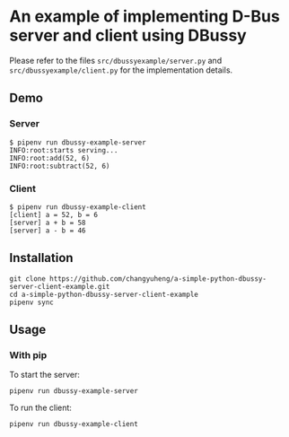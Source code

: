 # An example of implementing D-Bus server and client using DBussy

Please refer to the files `src/dbussyexample/server.py` and `src/dbussyexample/client.py` for the implementation details.

## Demo

### Server

```
$ pipenv run dbussy-example-server
INFO:root:starts serving...
INFO:root:add(52, 6)
INFO:root:subtract(52, 6)
```

### Client

```
$ pipenv run dbussy-example-client
[client] a = 52, b = 6
[server] a + b = 58
[server] a - b = 46
```

## Installation

```
git clone https://github.com/changyuheng/a-simple-python-dbussy-server-client-example.git
cd a-simple-python-dbussy-server-client-example
pipenv sync
```

## Usage

### With pip

To start the server:
```
pipenv run dbussy-example-server
```

To run the client:
```
pipenv run dbussy-example-client
```
